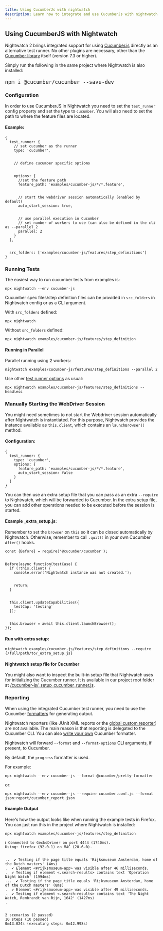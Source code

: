 ```yaml
---
title: Using CucumberJs with nightwatch
description: Learn how to integrate and use CucumberJs with nightwatch.
---
```


## Using CucumberJS with Nightwatch
Nightwatch 2 brings integrated support for using [Cucumber.js](https://cucumber.io/) directly as an alternative test runner. No other plugins are necessary, other than the [Cucumber library](https://www.npmjs.com/package/@cucumber/cucumber) itself (version 7.3 or higher).

Simply run the following in the same project where Nightwatch is also installed:

<div class="sample-test"><pre class="language-bash" style="font-size: 20px"><code class="language-bash">npm i @cucumber/cucumber --save-dev</code></pre></div>

### Configuration

In order to use CucumberJS in Nightwatch you need to set the `test_runner` config property and set the type to `cucumber`. You will also need to set the path to where the feature files are located.

#### Example:
<div class="sample-test">
<pre><code class="language-javascript">{
  test_runner: {
    // set cucumber as the runner
    type: 'cucumber',
    <br>
    // define cucumber specific options
    <br>
    options: {
      //set the feature path
      feature_path: 'examples/cucumber-js/*/*.feature',
      <br>
      // start the webdriver session automatically (enabled by default)
      auto_start_session: true,
      <br>
      // use parallel execution in Cucumber
      // set number of workers to use (can also be defined in the cli as --parallel 2
      parallel: 2 
    }
  },
  <br>
  src_folders: ['examples/cucumber-js/features/step_definitions']
}</code></pre>
</div>

### Running Tests
The easiest way to run cucumber tests from examples is:

<div class="sample-test"><pre><code class="language-bash">npx nightwatch --env cucumber-js</code></pre></div>

Cucumber spec files/step definition files can be provided in `src_folders` in Nightwatch config or as a CLI argument.

With `src_folders` defined:

<div class="sample-test"><pre><code class="language-bash">npx nightwatch</code></pre></div>

Without `src_folders` defined:

<div class="sample-test"><pre><code class="language-bash">npx nightwatch examples/cucumber-js/features/step_definition</code></pre></div>

#### Running in Parallel

Parallel running using 2 workers:

<div class="sample-test"><pre><code class="language-bash">nightwatch examples/cucumber-js/features/step_definitions --parallel 2</code></pre></div> 


Use other [test runner options](https://nightwatchjs.org/guide/running-tests/command-line-options.html) as usual:

<div class="sample-test"><pre><code class="language-bash">npx nightwatch examples/cucumber-js/features/step_definitions --headless</code></pre></div>

### Manually Starting the WebDriver Session
You might need sometimes to not start the Webdriver session automatically after Nightwatch is instantiated. For this purpose, Nightwatch provides the instance available as `this.client`, which contains an `launchBrowser()` method.

#### Configuration:

<div class="sample-test"><pre><code class="language-javascript">{
  test_runner: {
    type: 'cucumber',
    options: {
      feature_path: 'examples/cucumber-js/*/*.feature',
      auto_start_session: false
    }
  }
}</code></pre></div>

You can then use an extra setup file that you can pass as an extra `--require` to Nightwatch, which will be forwarded to Cucumber. In the extra setup file, you can add other operations needed to be executed before the session is started.

#### Example _extra_setup.js:

Remember to set the `browser` on `this` so it can be closed automatically by Nightwatch. Otherwise, remember to call `.quit()` in your own Cucumber `After()` hooks.

<div class="sample-test">
<pre><code class="language-javascript">const {Before} = require('@cucumber/cucumber');
<br>
Before(async function(testCase) {
  if (!this.client) {
    console.error('Nightwatch instance was not created.');
    <br>
    return;
  }
  <br>
  this.client.updateCapabilities({
    testCap: 'testing'
  });
  <br>
  this.browser = await this.client.launchBrowser();
});</code></pre></div>

#### Run with extra setup:

<div class="sample-test"><pre><code class="language-bash">nightwatch examples/cucumber-js/features/step_definitions --require {/full/path/to/_extra_setup.js}</code></pre></div>

#### Nightwatch setup file for Cucumber

You might also want to inspect the built-in setup file that Nightwatch uses for initializing the Cucumber runner. It is available in our project root folder at [/cucumber-js/_setup_cucumber_runner.js](https://github.com/nightwatchjs/nightwatch/blob/v2/cucumber-js/_setup_cucumber_runner.js).

### Reporting
When using the integrated Cucumber test runner, you need to use the Cucumber [formatters](https://github.com/cucumber/cucumber-js/blob/main/docs/formatters.md) for generating output.

<div class="alert alert-warning">
Nightwatch reporters (like JUnit XML reports or the <a href="/guide/extending-nightwatch/adding-custom-reporters.html">global custom reporter</a>) are not available. The main reason is that reporting is delegated to the Cucumber CLI. You can also <a href="https://github.com/cucumber/cucumber-js/blob/main/docs/custom_formatters.md">write your own</a> Cucumber formatter.
</div>

Nightwatch will forward `--format` and `--format-options` CLI arguments, if present, to Cucumber.

By default, the `progress` formatter is used.

For example:

<div class="sample-test"><pre><code class="language-bash">npx nightwatch --env cucumber-js --format @cucumber/pretty-formatter</code></pre></div>

or:

<div class="sample-test"><pre><code class="language-bash">npx nightwatch --env cucumber-js --require cucumber.conf.js --format json:report/cucumber_report.json</code></pre></div>

#### Example  Output

Here's how the output looks like when running the example tests in Firefox. You can just run this in the project where Nightwatch is installed:

<div class="sample-test">
<pre><code class="language-bash">npx nightwatch examples/cucumber-js/features/step_definition</code></pre>
</div>

<div class="sample-test">
<pre class="hide-indicator language-bash"><code>ℹ Connected to GeckoDriver on port 4444 (1740ms).
Using: firefox (92.0.1) on MAC (20.6.0).
<br>
..  ✔ Testing if the page title equals 'Rijksmuseum Amsterdam, home of the Dutch masters' (4ms)
.  ✔ Element &lt;#rijksmuseum-app&gt; was visible after 46 milliseconds.
.  ✔ Testing if element &lt;.search-results&gt; contains text 'Operation Night Watch' (1994ms)
...  ✔ Testing if the page title equals 'Rijksmuseum Amsterdam, home of the Dutch masters' (8ms)
.  ✔ Element &lt;#rijksmuseum-app&gt; was visible after 49 milliseconds.
.  ✔ Testing if element &lt;.search-results&gt; contains text 'The Night Watch, Rembrandt van Rijn, 1642' (1427ms)
.
<br>
2 scenarios (2 passed)
10 steps (10 passed)
0m13.024s (executing steps: 0m12.998s)
</code></pre>
</div>
